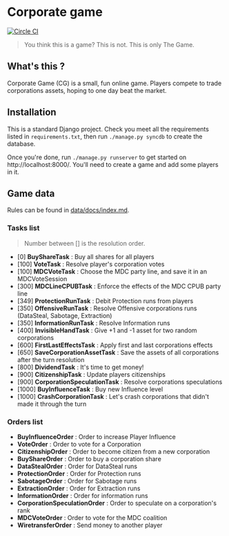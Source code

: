 Corporate game
===============

[![Circle CI](https://circleci.com/gh/Neamar/corporate.svg?style=svg)](https://circleci.com/gh/Neamar/corporate)

> You think this is a game? This is not. This is only The Game.

## What's this ?
Corporate Game (CG) is a small, fun online game. Players compete to trade corporations assets, hoping to one day beat the market.

## Installation
This is a standard Django project. Check you meet all the requirements listed in `requirements.txt`, then run `./manage.py syncdb` to create the database.

Once you're done, run `./manage.py runserver` to get started on http://localhost:8000/.
You'll need to create a game and add some players in it.

## Game data
Rules can be found in [data/docs/index.md](data/docs/index.md).

### Tasks list
> Number between [] is the resolution order.

* [0] **BuyShareTask** : Buy all shares for all players
* [100] **VoteTask** : Resolve player's corporation votes
* [100] **MDCVoteTask** : Choose the MDC party line, and save it in an MDCVoteSession
* [300] **MDCLineCPUBTask** : Enforce the effects of the MDC CPUB party line
* [349] **ProtectionRunTask** : Debit Protection runs from players
* [350] **OffensiveRunTask** : Resolve Offensive corporations runs (DataSteal, Sabotage, Extraction)
* [350] **InformationRunTask** : Resolve Information runs
* [400] **InvisibleHandTask** : Give +1 and -1 asset for two random corporations
* [600] **FirstLastEffectsTask** : Apply first and last corporations effects
* [650] **SaveCorporationAssetTask** : Save the assets of all corporations after the turn resolution
* [800] **DividendTask** : It's time to get money!
* [900] **CitizenshipTask** : Update players citizenships
* [900] **CorporationSpeculationTask** : Resolve corporations speculations
* [1000] **BuyInfluenceTask** : Buy new Influence level
* [1000] **CrashCorporationTask** : Let's crash corporations that didn't made it through the turn

### Orders list
* **BuyInfluenceOrder** : Order to increase Player Influence
* **VoteOrder** : Order to vote for a Corporation
* **CitizenshipOrder** : Order to become citizen from a new corporation
* **BuyShareOrder** : Order to buy a corporation share
* **DataStealOrder** : Order for DataSteal runs
* **ProtectionOrder** : Order for Protection runs
* **SabotageOrder** : Order for Sabotage runs
* **ExtractionOrder** : Order for Extraction runs
* **InformationOrder** : Order for information runs
* **CorporationSpeculationOrder** : Order to speculate on a corporation's rank
* **MDCVoteOrder** : Order to vote for the MDC coalition
* **WiretransferOrder** : Send money to another player
